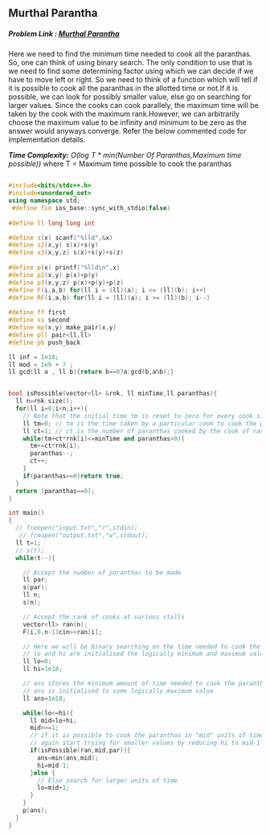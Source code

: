 ## Murthal Parantha
##### Problem Link : [Murthal Parantha](https://hack.codingblocks.com/contests/c/133/718)  

Here we need to find the minimum time needed to cook all the paranthas. So, one can think of using binary search. The only condition to use that is we need to find some determining factor using which we can decide if we have to move left or right. 
So we need to think of a function which will tell if it is possible to cook all the paranthas in the allotted time or not.If it is possible, we can look for possibly smaller value, else go on searching for larger values.
Since the cooks can cook parallely, the maximum time will be taken by the cook with the maximum rank.However, we can arbitrarily choose the maximum value to be infinity and minimum to be zero as the answer would anyways converge.
Refer the below commented code for implementation details.

_**Time Complexity:** O(log T * min(Number Of Paranthas,Maximum time possible))_ where T = Maximum time possible to cook the paranthas

```C++

#include<bits/stdc++.h>
#include<unordered_set>
using namespace std;
 #define fio ios_base::sync_with_stdio(false)
 
#define ll long long int

#define s(x) scanf("%lld",&x)
#define s2(x,y) s(x)+s(y)
#define s3(x,y,z) s(x)+s(y)+s(z)
 
#define p(x) printf("%lld\n",x)
#define p2(x,y) p(x)+p(y)
#define p3(x,y,z) p(x)+p(y)+p(z)
#define F(i,a,b) for(ll i = (ll)(a); i <= (ll)(b); i++)
#define RF(i,a,b) for(ll i = (ll)(a); i >= (ll)(b); i--)
 
#define ff first
#define ss second
#define mp(x,y) make_pair(x,y)
#define pll pair<ll,ll>
#define pb push_back

ll inf = 1e18;
ll mod = 1e9 + 7 ;
ll gcd(ll a , ll b){return b==0?a:gcd(b,a%b);}


bool isPossible(vector<ll> &rnk, ll minTime,ll paranthas){
  ll n=rnk.size();
  for(ll i=0;i<n;i++){
  	// Note that the initial time tm is reset to zero for every cook since all the cooks can cook parallely.
    ll tm=0; // tm is the time taken by a particular cook to cook the paranthas
    ll ct=1; // ct is the number of paranthas cooked by the cook of rank rnk[i]
    while(tm+ct*rnk[i]<=minTime and paranthas>0){
      tm+=ct*rnk[i];
      paranthas--;
      ct++;
    }
    if(paranthas==0)return true;
  }
  return (paranthas==0);
}

int main()
{
  // freopen("input.txt","r",stdin);
   // freopen("output.txt","w",stdout);
  ll t=1;
  // s(t);
  while(t--){

    // Accept the number of paranthas to be made
    ll par;
    s(par);
    ll n;
    s(n);

    // Accept the rank of cooks at various stalls
    vector<ll> ran(n);
    F(i,0,n-1)cin>>ran[i];

    // Here we will be binary searching on the time needed to cook the given paranthas
    // lo and hi are initialised the logically minimum and maximum value respectively
    ll lo=0;
    ll hi=1e18;

    // ans stores the minimum amount of time needed to cook the paranthas
    // ans is initialised to some logically maximum value
    ll ans=1e18;

    while(lo<=hi){
      ll mid=lo+hi;
      mid>>=1;
      // if it is possible to cook the paranthas in "mid" units of time, then use it for computing the ans and 
      // again start trying for smaller values by reducing hi to mid-1
      if(isPossible(ran,mid,par)){
        ans=min(ans,mid);
        hi=mid-1;
      }else {
        // Else search for larger units of time
        lo=mid+1;
      }
    }
    p(ans);
  }
}

```
